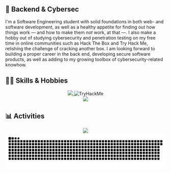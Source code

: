 ## :snake: Backend & Cybersec
I'm a Software Engineering student with solid foundations in both web- and software development, as well as a healthy appetite for finding out how things work — and how to make them <i>not</i> work, at that —. I also make a hobby out of studying cybersecurity and penetration testing on my free time in online communities such as Hack The Box and Try Hack Me, relishing the challenge of cracking another box. I am looking forward to building a proper career in the back end, developing secure software products, as well as adding to my growing toolbox of cybersecurity-related knowhow.

## :technologist: Skills & Hobbies
<p align="center">
  <a href="https://app.hackthebox.com/profile/1451280">
    <img src="https://www.hackthebox.com/badge/image/1451280" />
  </a>
  <img src="https://tryhackme-badges.s3.amazonaws.com/crypdot.png" alt="TryHackMe">
  <br>
  <img src="https://skillicons.dev/icons?i=vim,vscode,docker,raspberrypi,linux,python,java,javascript,react,vue,docker,nodejs,c,cpp,cs" />
</p>


## :bar_chart: Activities 

<p align="center" >
  <img src="https://github-readme-stats.vercel.app/api/top-langs/?username=crypdot&layout=compact&theme=radical" />
  <img src="https://raw.githubusercontent.com/crypdot/crypdot/output/github-contribution-grid-snake.svg" />

  <!-- <img src="http://github-profile-summary-cards.vercel.app/api/cards/profile-details?username=crypdot&theme=vue" /> -->
</p>


